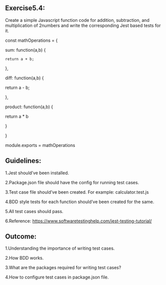 <h2>Exercise5.4:</h2>

Create a simple Javascript function code for addition, subtraction, and multiplication of 2numbers and write the corresponding Jest based tests for it.

const mathOperations = {

  sum: function(a,b) {

    return a + b;

  },

  diff: function(a,b) {

  return a - b;

  },

product: function(a,b) {

  return a * b

  }

}

module.exports = mathOperations

<h2>Guidelines:</h2>

1.Jest should’ve been installed.

2.Package.json file should have the config for running test cases.

3.Test case file should’ve been created. For example: calculator.test.js

4.BDD style tests for each function should’ve been created for the same.

5.All test cases should pass.

6.Reference: https://www.softwaretestinghelp.com/jest-testing-tutorial/

<h2>Outcome:</h2>

1.Understanding the importance of writing test cases.

2.How BDD works.

3.What are the packages required for writing test cases?

4.How to configure test cases in package.json file.

